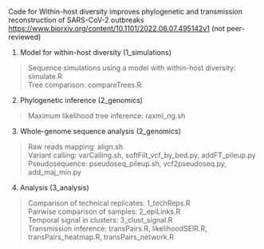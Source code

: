 Code for Within-host diversity improves phylogenetic and transmission reconstruction of SARS-CoV-2 outbreaks
https://www.biorxiv.org/content/10.1101/2022.06.07.495142v1 (not peer-reviewed)

1. Model for within-host diversity (1_simulations)
> Sequence simulations using a model with within-host diversity: simulate.R <br/>
> Tree comparison: compareTrees.R<br/>

2. Phylogenetic inference (2_genomics)
> Maximum likelihood tree inference: raxml_ng.sh <br/>

3. Whole-genome sequence analysis (2_genomics)
> Raw reads mapping: align.sh <br/>
> Variant calling: varCalling.sh, softFilt_vcf_by_bed.py, addFT_pileup.py <br/>
> Pseudosequence: pseudoseq_pileup.sh, vcf2pseudoseq.py, add_maj_min.py <br/>

4. Analysis (3_analysis)
> Comparison of technical replicates: 1_techReps.R <br/>
> Pairwise comparison of samples: 2_epiLinks.R <br/>
> Temporal signal in clusters: 3_clust_signal.R <br/>
> Transmission inference: transPairs.R, likelihoodSEIR.R, transPairs_heatmap.R, transPairs_network.R <br/>
